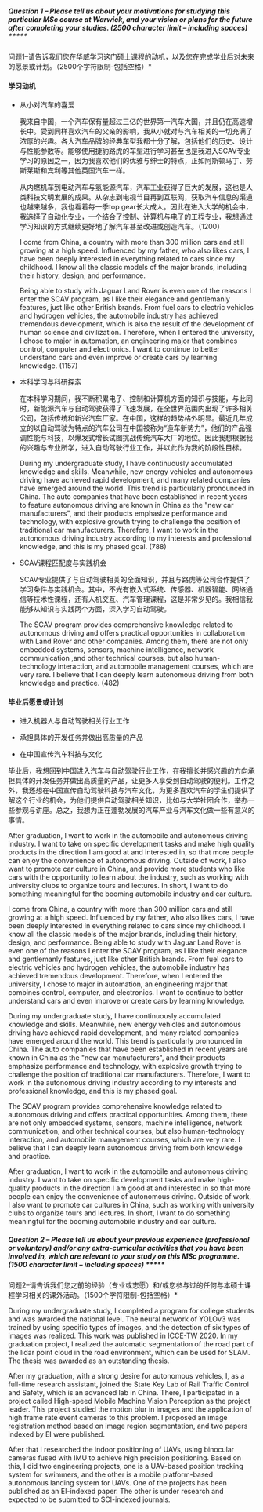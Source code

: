 ##### **Question 1 – Please tell us about your motivations for studying this particular MSc course at Warwick, and your vision or plans for the future after completing your studies.** **(2500 character limit – including spaces)** *****

问题1–请告诉我们您在华威学习这门硕士课程的动机，以及您在完成学业后对未来的愿景或计划。（2500个字符限制-包括空格）*

#### 学习动机

- 从小对汽车的喜爱

  我来自中国，一个汽车保有量超过三亿的世界第一汽车大国，并且仍在高速增长中。受到同样喜欢汽车的父亲的影响，我从小就对与汽车相关的一切充满了浓厚的兴趣。各大汽车品牌的经典车型我都十分了解，包括他们的历史、设计与性能参数等。能够使用捷豹路虎的车型进行学习甚至也是我进入SCAV专业学习的原因之一，因为我喜欢他们的优雅与绅士的特点，正如阿斯顿马丁、劳斯莱斯和宾利等其他英国汽车一样。

  从内燃机车到电动汽车与氢能源汽车，汽车工业获得了巨大的发展，这也是人类科技文明发展的成果。从杂志到电视节目再到互联网，获取汽车信息的渠道也越来越多，我也看着每一季top gear长大成人。因此在进入大学的机会中，我选择了自动化专业，一个结合了控制、计算机与电子的工程专业，我想通过学习知识的方式继续更好地了解汽车甚至改进或创造汽车。（1200）

  

  I come from China, a country with more than 300 million cars and still growing at a high speed. Influenced by my father, who also likes cars, I have been deeply interested in everything related to cars since my childhood. I know all the classic models of the major brands, including their history, design, and performance.

  Being able to study with Jaguar Land Rover is even one of the reasons I enter the SCAV program, as I like their elegance and gentlemanly features, just like other British brands. From fuel cars to electric vehicles and hydrogen vehicles, the automobile industry has achieved tremendous development, which is also the result of the development of human science and civilization. Therefore, when I entered the university, I chose to major in automation, an engineering major that combines control, computer and electronics. I want to continue to better understand cars and even improve or create cars by learning knowledge. (1157)

  

- 本科学习与科研探索

  在本科学习期间，我不断积累电子、控制和计算机方面的知识与技能，与此同时，新能源汽车与自动驾驶获得了飞速发展，在全世界范围内出现了许多相关公司，包括传统和新兴汽车厂家。在中国，这样的趋势格外明显。最近几年成立的以自动驾驶为特点的汽车公司在中国被称为“造车新势力”，他们的产品强调性能与科技，以爆发式增长试图挑战传统汽车大厂的地位。因此我想根据我的兴趣与专业所学，进入自动驾驶行业工作，并以此作为我的阶段性目标。
  
  During my undergraduate study, I have continuously accumulated knowledge and skills. Meanwhile, new energy vehicles and autonomous driving have achieved rapid development, and many related companies have emerged around the world. This trend is particularly pronounced in China. The auto companies that have been established in recent years to feature autonomous driving are known in China as the "new car manufacturers", and their products emphasize performance and technology, with explosive growth trying to challenge the position of traditional car manufacturers. Therefore, I want to work in the autonomous driving industry according to my interests and professional knowledge, and this is my phased goal. (788)



- SCAV课程匹配度与实践机会

  SCAV专业提供了与自动驾驶相关的全面知识，并且与路虎等公司合作提供了学习条件与实践机会。其中，不光有嵌入式系统、传感器、机器智能、网络通信等技术性课程，还有人机交互、汽车管理课程，这是非常少见的。我相信我能够从知识与实践两个方面，深入学习自动驾驶。

  The SCAV program provides comprehensive knowledge related to autonomous driving and offers practical opportunities in collaboration with Land Rover and other companies. Among them, there are not only embedded systems, sensors, machine intelligence, network communication ,and other technical courses, but also human-technology interaction, and automobile management courses, which are very rare. I believe that I can deeply learn autonomous driving from both knowledge and practice. (482)

#### 毕业后愿景或计划

- 进入机器人与自动驾驶相关行业工作

- 承担具体的开发任务并做出高质量的产品

- 在中国宣传汽车科技与文化

毕业后，我想回到中国进入汽车与自动驾驶行业工作，在我擅长并感兴趣的方向承担具体的开发任务并做出高质量的产品，让更多人享受到自动驾驶的便利。工作之外，我还想在中国宣传自动驾驶科技与汽车文化，为更多喜欢汽车的学生们提供了解这个行业的机会，为他们提供自动驾驶相关知识，比如与大学社团合作，举办一些参观与讲座。总之，我想为正在蓬勃发展的汽车产业与汽车文化做一些有意义的事情。

After graduation, I want to work in the automobile and autonomous driving industry. I want to take on specific development tasks and make high quality products in the direction I am good at and interested in, so that more people can enjoy the convenience of autonomous driving. Outside of work, I also want to promote car culture in China, and provide more students who like cars with the opportunity to learn about the industry, such as working with university clubs to organize tours and lectures. In short, I want to do something meaningful for the booming automobile industry and car culture.



I come from China, a country with more than 300 million cars and still growing at a high speed. Influenced by my father, who also likes cars, I have been deeply interested in everything related to cars since my childhood. I know all the classic models of the major brands, including their history, design, and performance. Being able to study with Jaguar Land Rover is even one of the reasons I enter the SCAV program, as I like their elegance and gentlemanly features, just like other British brands. From fuel cars to electric vehicles and hydrogen vehicles, the automobile industry has achieved tremendous development. Therefore, when I entered the university, I chose to major in automation, an engineering major that combines control, computer, and electronics. I want to continue to better understand cars and even improve or create cars by learning knowledge.

During my undergraduate study, I have continuously accumulated knowledge and skills. Meanwhile, new energy vehicles and autonomous driving have achieved rapid development, and many related companies have emerged around the world. This trend is particularly pronounced in China. The auto companies that have been established in recent years are known in China as the "new car manufacturers", and their products emphasize performance and technology, with explosive growth trying to challenge the position of traditional car manufacturers. Therefore, I want to work in the autonomous driving industry according to my interests and professional knowledge, and this is my phased goal. 

The SCAV program provides comprehensive knowledge related to autonomous driving and offers practical opportunities. Among them, there are not only embedded systems, sensors, machine intelligence, network communication, and other technical courses, but also human-technology interaction, and automobile management courses, which are very rare. I believe that I can deeply learn autonomous driving from both knowledge and practice.

After graduation, I want to work in the automobile and autonomous driving industry. I want to take on specific development tasks and make high-quality products in the direction I am good at and interested in so that more people can enjoy the convenience of autonomous driving. Outside of work, I also want to promote car cultures in China, such as working with university clubs to organize tours and lectures. In short, I want to do something meaningful for the booming automobile industry and car culture.



##### **Question 2 – Please tell us about your previous experience (professional or voluntary) and/or any extra-curricular activities that you have been involved in, which are relevant to your study on this MSc programme. (1500 character limit – including spaces)** *****

问题2–请告诉我们您之前的经验（专业或志愿）和/或您参与过的任何与本硕士课程学习相关的课外活动。（1500个字符限制-包括空格）*

During my undergraduate study, I completed a program for college students and was awarded the national level. The neural network of YOLOv3 was trained by using specific types of images, and the detection of six types of images was realized. This work was published in ICCE-TW 2020. In my graduation project, I realized the automatic segmentation of the road part of the lidar point cloud in the road environment, which can be used for SLAM. The thesis was awarded as an outstanding thesis.

After my graduation, with a strong desire for autonomous vehicles, I, as a full-time research assistant, joined the State Key Lab of Rail Traffic Control and Safety, which is an advanced lab in China. There, I participated in a project called High-speed Mobile Machine Vision Perception as the project leader. This project studied the motion blur in images and the application of high frame rate event cameras to this problem. I proposed an image registration method based on image region segmentation, and two papers indexed by EI were published.

After that I researched the indoor positioning of UAVs, using binocular cameras fused with IMU to achieve high precision positioning. Based on this, I did two engineering projects, one is a UAV-based position tracking system for swimmers, and the other is a mobile platform-based autonomous landing system for UAVs. One of the projects has been published as an EI-indexed paper. The other is under research and expected to be submitted to SCI-indexed journals. 

